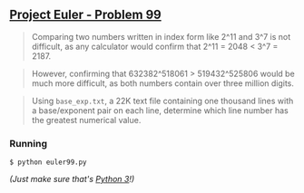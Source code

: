 ## [Project Euler - Problem 99](https://projecteuler.net/problem=99)


> Comparing two numbers written in index form like 2^11 and 3^7 is not difficult, as any calculator would confirm that 2^11 = 2048 < 3^7 = 2187.

> However, confirming that 632382^518061 > 519432^525806 would be much more difficult, as both numbers contain over three million digits.

> Using `base_exp.txt`, a 22K text file containing one thousand lines with a base/exponent pair on each line, determine which line number has the greatest numerical value.


### Running

```
$ python euler99.py
```

*(Just make sure that's [Python 3](https://www.python.org/download/releases/3.0/)!)*

